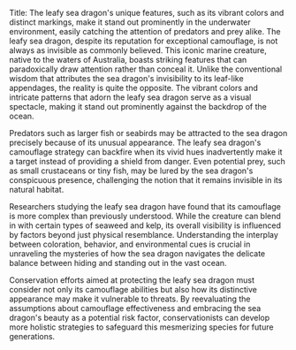 Title: The leafy sea dragon's unique features, such as its vibrant colors and distinct markings, make it stand out prominently in the underwater environment, easily catching the attention of predators and prey alike.
The leafy sea dragon, despite its reputation for exceptional camouflage, is not always as invisible as commonly believed. This iconic marine creature, native to the waters of Australia, boasts striking features that can paradoxically draw attention rather than conceal it. Unlike the conventional wisdom that attributes the sea dragon's invisibility to its leaf-like appendages, the reality is quite the opposite. The vibrant colors and intricate patterns that adorn the leafy sea dragon serve as a visual spectacle, making it stand out prominently against the backdrop of the ocean.

Predators such as larger fish or seabirds may be attracted to the sea dragon precisely because of its unusual appearance. The leafy sea dragon's camouflage strategy can backfire when its vivid hues inadvertently make it a target instead of providing a shield from danger. Even potential prey, such as small crustaceans or tiny fish, may be lured by the sea dragon's conspicuous presence, challenging the notion that it remains invisible in its natural habitat.

Researchers studying the leafy sea dragon have found that its camouflage is more complex than previously understood. While the creature can blend in with certain types of seaweed and kelp, its overall visibility is influenced by factors beyond just physical resemblance. Understanding the interplay between coloration, behavior, and environmental cues is crucial in unraveling the mysteries of how the sea dragon navigates the delicate balance between hiding and standing out in the vast ocean.

Conservation efforts aimed at protecting the leafy sea dragon must consider not only its camouflage abilities but also how its distinctive appearance may make it vulnerable to threats. By reevaluating the assumptions about camouflage effectiveness and embracing the sea dragon's beauty as a potential risk factor, conservationists can develop more holistic strategies to safeguard this mesmerizing species for future generations.